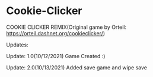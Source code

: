 # Cookie-Clicker

COOKIE CLICKER REMIX(Original game by Orteil: https://orteil.dashnet.org/cookieclicker/)

Updates:

Update: 1.0(10/12/2021)
Game Created :)

Update: 2.0(10/13/2021)
Added save game and wipe save
